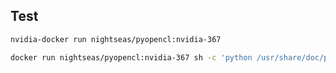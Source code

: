 ## Test

```sh
nvidia-docker run nightseas/pyopencl:nvidia-367
```

```sh
docker run nightseas/pyopencl:nvidia-367 sh -c 'python /usr/share/doc/python-pyopencl-doc/examples/benchmark.py'
```
